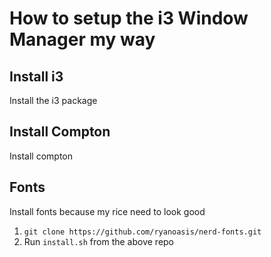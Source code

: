 # How to setup the i3 Window Manager my way

## Install i3
Install the i3 package

## Install Compton
Install compton

## Fonts
Install fonts because my rice need to look good  

1. `git clone https://github.com/ryanoasis/nerd-fonts.git`
2. Run `install.sh` from the above repo

